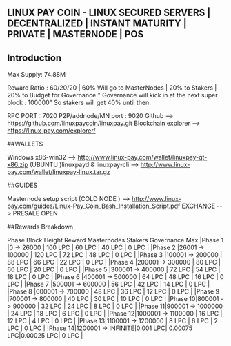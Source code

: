 ## LINUX PAY COIN - LINUX SECURED SERVERS | DECENTRALIZED | INSTANT MATURITY | PRIVATE | MASTERNODE | POS

## Introduction
Max Supply: 74.88M

Reward Ratio : 60/20/20  | 60% Will go to MasterNodes | 20% to Stakers | 20% to Budget for Governance " Governance will kick in at the next super block : 100000" So stakers will get 40% until then.

RPC PORT : 7020
P2P/addnode/MN port : 9020
Github --> https://github.com/linuxpaycoin/linuxpay.git
Blockchain explorer --> https://linux-pay.com/explorer/

##WALLETS

Windows x86-win32 -->  http://www.linux-pay.com/wallet/linuxpay-qt-x86.zip
(UBUNTU )linuxpayd & linuxpay-cli -->  http://www.linux-pay.com/wallet/linuxpay-linux.tar.gz

##GUIDES

Masternode setup script (COLD NODE )  --> http://www.linux-pay.com/guides/Linux-Pay_Coin_Bash_Installation_Script.pdf
EXCHANGE --> PRESALE OPEN


##Rewards Breakdown

  Phase      Block Height       Reward   Masternodes    Stakers    Governance Max
|Phase 1 |0 -> 26000         | 100 LPC | 60 LPC     | 40 LPC    | 0 LPC            |
|Phase 2 |26001 -> 100000    | 120 LPC | 72 LPC     | 48 LPC    | 0 LPC            |
|Phase 3 |100001 -> 200000   | 88 LPC  | 66 LPC     | 22 LPC    | 0 LPC            |
|Phase 4 |200001 -> 300000   | 80 LPC  | 60 LPC     | 20 LPC    | 0 LPC            |
|Phase 5 |300001 -> 400000   | 72 LPC  | 54 LPC     | 18 LPC    | 0 LPC            |
|Phase 6 |400001 -> 500000   | 64 LPC  | 48 LPC     | 16 LPC    | 0 LPC            |
|Phase 7 |500001 -> 600000   | 56 LPC  | 42 LPC     | 14 LPC    | 0 LPC            |
|Phase 8 |600001 -> 700000   | 48 LPC  | 36 LPC     | 12 LPC    | 0 LPC            |
|Phase 9 |700001 -> 800000   | 40 LPC  | 30 LPC     | 10 LPC    | 0 LPC            |
|Phase 10|800001 -> 900000   | 32 LPC  | 24 LPC     | 8 LPC     | 0 LPC            |
|Phase 11|900001 -> 1000000  | 24 LPC  | 18 LPC     | 6 LPC     | 0 LPC            |
|Phase 12|1000001 -> 1100000 | 16 LPC  | 12 LPC     | 4 LPC     | 0 LPC            |
|Phase 13|1100001 -> 1200000 | 8 LPC   | 6 LPC      | 2 LPC     | 0 LPC            |
|Phase 14|1200001 -> INFINITE|0.001 LPC| 0.00075 LPC|0.00025 LPC| 0 LPC            |
 